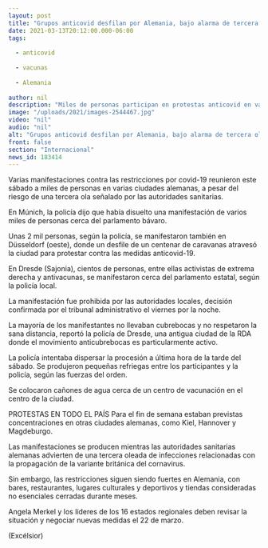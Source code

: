 ```yaml
---
layout: post
title: "Grupos anticovid desfilan por Alemania, bajo alarma de tercera ola"
date: 2021-03-13T20:12:00.000-06:00
tags:
  
  - anticovid
  
  - vacunas
  
  - Alemania
  
author: nil
description: "Miles de personas participan en protestas anticovid en varias ciudades de Alemania, a pesar del riesgo de una tercera ola señalado por las autoridades sanitarias"
image: "/uploads/2021/images-2544467.jpg"
video: "nil"
audio: "nil"
alt: "Grupos anticovid desfilan por Alemania, bajo alarma de tercera ola"
front: false
section: "Internacional"
news_id: 183414
---
```


Varias manifestaciones contra las restricciones por covid-19 reunieron este sábado a miles de personas en varias ciudades alemanas, a pesar del riesgo de una tercera ola señalado por las autoridades sanitarias.

En Múnich, la policía dijo que había disuelto una manifestación de varios miles de personas cerca del parlamento bávaro.

Unas 2 mil personas, según la policía, se manifestaron también en Düsseldorf (oeste), donde un desfile de un centenar de caravanas atravesó la ciudad para protestar contra las medidas anticovid-19.

En Dresde (Sajonia), cientos de personas, entre ellas activistas de extrema derecha y antivacunas, se manifestaron cerca del parlamento estatal, según la policía local.

La manifestación fue prohibida por las autoridades locales, decisión confirmada por el tribunal administrativo el viernes por la noche.

La mayoría de los manifestantes no llevaban cubrebocas y no respetaron la sana distancia, reportó la policía de Dresde, una antigua ciudad de la RDA donde el movimiento anticubrebocas es particularmente activo.

La policía intentaba dispersar la procesión a última hora de la tarde del sábado. Se produjeron pequeñas refriegas entre los participantes y la policía, según las fuerzas del orden.

Se colocaron cañones de agua cerca de un centro de vacunación en el centro de la ciudad.

PROTESTAS EN TODO EL PAÍS
Para el fin de semana estaban previstas concentraciones en otras ciudades alemanas, como Kiel, Hannover y Magdeburgo.

Las manifestaciones se producen mientras las autoridades sanitarias alemanas advierten de una tercera oleada de infecciones relacionadas con la propagación de la variante británica del cornavirus.

Sin embargo, las restricciones siguen siendo fuertes en Alemania, con bares, restaurantes, lugares culturales y deportivos y tiendas consideradas no esenciales cerradas durante meses.

Angela Merkel y los líderes de los 16 estados regionales deben revisar la situación y negociar nuevas medidas el 22 de marzo.

(Excélsior)